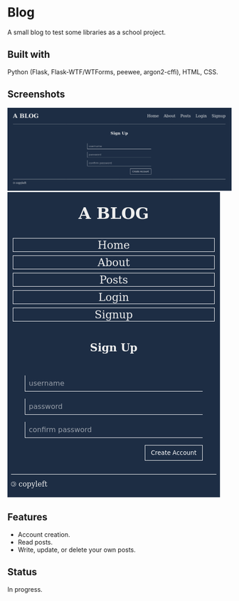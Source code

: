 # Blog
A small blog to test some libraries as a school project.

## Built with
Python (Flask, Flask-WTF/WTForms, peewee, argon2-cffi), HTML, CSS.

## Screenshots
![](screenshots/signup_page.png)
![](screenshots/signup_page_mobile.png)

## Features
- Account creation.
- Read posts.
- Write, update, or delete your own posts.

## Status
In progress.
